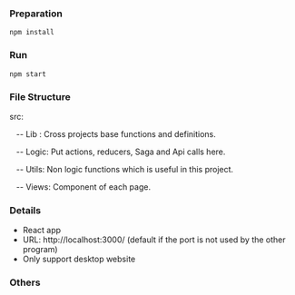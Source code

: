 ### Preparation

```npm install```

### Run

```npm start```

### File Structure

src: 
 
 &nbsp;&nbsp; -- Lib : Cross projects base functions and definitions.
 
 &nbsp;&nbsp; -- Logic: Put actions, reducers, Saga and Api calls here.

 &nbsp;&nbsp; -- Utils: Non logic functions which is useful in this project.
 
 &nbsp;&nbsp; -- Views: Component of each page.
 
 ### Details
 * React app
 * URL: http://localhost:3000/  (default if the port is not used by the other program)
 * Only support desktop website
 
 ### Others